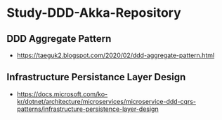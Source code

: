 # Study-DDD-Akka-Repository


## DDD Aggregate Pattern
- https://taeguk2.blogspot.com/2020/02/ddd-aggregate-pattern.html

## Infrastructure Persistance Layer Design
- https://docs.microsoft.com/ko-kr/dotnet/architecture/microservices/microservice-ddd-cqrs-patterns/infrastructure-persistence-layer-design
